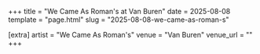 +++
title = "We Came As Roman's at Van Buren"
date = 2025-08-08
template = "page.html"
slug = "2025-08-08-we-came-as-roman-s"

[extra]
artist = "We Came As Roman's"
venue = "Van Buren"
venue_url = ""
+++
